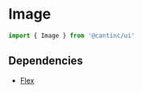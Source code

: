 # Image

```typescript
import { Image } from '@cantinc/ui'
```

## Dependencies

- [Flex](/ui/layout/flex)
